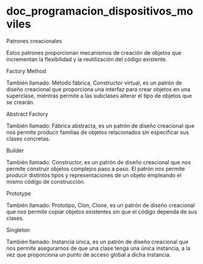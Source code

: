 # doc_programacion_dispositivos_moviles
 
Patrones creacionales 

Estos patrones proporcionan mecanismos de creación de objetos que incrementan la flexibilidad y la reutilización del código existente. 

Factory Method 

También llamado: Método fábrica, Constructor virtual, es un patrón de diseño creacional que proporciona una interfaz para crear objetos en una superclase, mientras permite a las subclases alterar el tipo de objetos que se crearán. 

Abstract Factory 

También llamado: Fábrica abstracta, es un patrón de diseño creacional que nos permite producir familias de objetos relacionados sin especificar sus clases concretas. 

Builder 

También llamado: Constructor, es un patrón de diseño creacional que nos permite construir objetos complejos paso a paso. El patrón nos permite producir distintos tipos y representaciones de un objeto empleando el mismo código de construcción. 

Prototype 

También llamado: Prototipo, Clon, Clone, es un patrón de diseño creacional que nos permite copiar objetos existentes sin que el código dependa de sus clases. 

Singleton 

También llamado: Instancia única, es un patrón de diseño creacional que nos permite asegurarnos de que una clase tenga una única instancia, a la vez que proporciona un punto de acceso global a dicha instancia. 